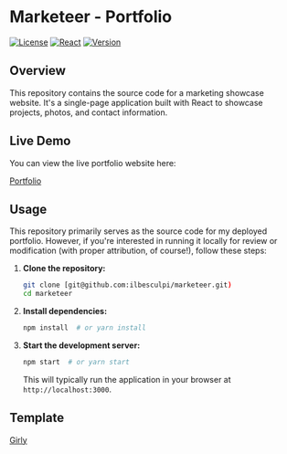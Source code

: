 # Marketeer - Portfolio

[![License](https://img.shields.io/badge/License-MIT-yellow.svg)](https://opensource.org/licenses/MIT)
[![React](https://img.shields.io/badge/React-v18.x-blue)](https://react.dev/)
[![Version](https://img.shields.io/badge/version-0.1-green)](https://img.shields.io/badge/version-0.1-green)

## Overview

This repository contains the source code for a marketing showcase website. It's a single-page application built with React to showcase projects, photos, and contact information.


## Live Demo

You can view the live portfolio website here:

[Portfolio](https://beatriz747.github.io/Portafolio-/)

## Usage

This repository primarily serves as the source code for my deployed portfolio. However, if you're interested in running it locally for review or modification (with proper attribution, of course!), follow these steps:

1.  **Clone the repository:**
    ```bash
    git clone [git@github.com:ilbesculpi/marketeer.git)
    cd marketeer
    ```

2.  **Install dependencies:**
    ```bash
    npm install  # or yarn install
    ```

3.  **Start the development server:**
    ```bash
    npm start  # or yarn start
    ```

    This will typically run the application in your browser at `http://localhost:3000`.

## Template

[Girly](https://technext.github.io/girly/index.html)
